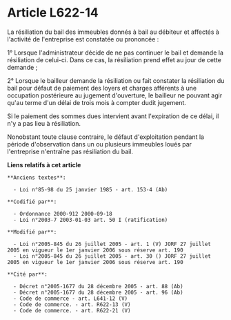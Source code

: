 # Article L622-14

La résiliation du bail des immeubles donnés à bail au débiteur et affectés à l'activité de l'entreprise est constatée ou
prononcée :

1° Lorsque l'administrateur décide de ne pas continuer le bail et demande la résiliation de celui-ci. Dans ce cas, la
résiliation prend effet au jour de cette demande ;

2° Lorsque le bailleur demande la résiliation ou fait constater la résiliation du bail pour défaut de paiement des loyers et
charges afférents à une occupation postérieure au jugement d'ouverture, le bailleur ne pouvant agir qu'au terme d'un délai de
trois mois à compter dudit jugement.

Si le paiement des sommes dues intervient avant l'expiration de ce délai, il n'y a pas lieu à résiliation.

Nonobstant toute clause contraire, le défaut d'exploitation pendant la période d'observation dans un ou plusieurs immeubles
loués par l'entreprise n'entraîne pas résiliation du bail.

**Liens relatifs à cet article**

	**Anciens textes**:

	  - Loi n°85-98 du 25 janvier 1985 - art. 153-4 (Ab)

	**Codifié par**:

	  - Ordonnance 2000-912 2000-09-18
	  - Loi n°2003-7 2003-01-03 art. 50 I (ratification)

	**Modifié par**:

	  - Loi n°2005-845 du 26 juillet 2005 - art. 1 (V) JORF 27 juillet 2005 en vigueur le 1er janvier 2006 sous réserve art. 190
	  - Loi n°2005-845 du 26 juillet 2005 - art. 30 () JORF 27 juillet 2005 en vigueur le 1er janvier 2006 sous réserve art. 190

	**Cité par**:

	  - Décret n°2005-1677 du 28 décembre 2005 - art. 88 (Ab)
	  - Décret n°2005-1677 du 28 décembre 2005 - art. 96 (Ab)
	  - Code de commerce - art. L641-12 (V)
	  - Code de commerce. - art. R622-13 (V)
	  - Code de commerce. - art. R622-21 (V)
